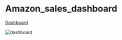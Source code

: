 # Amazon_sales_dashboard
 <a href="https://github.com/Shubhamahire7/amazon_sales_dashboard/blob/main/dashboard.PNG"> Dashboard </a>
 
![dashboard](https://github.com/user-attachments/assets/df6d164d-008c-4324-a0ba-2278943c28a3)
